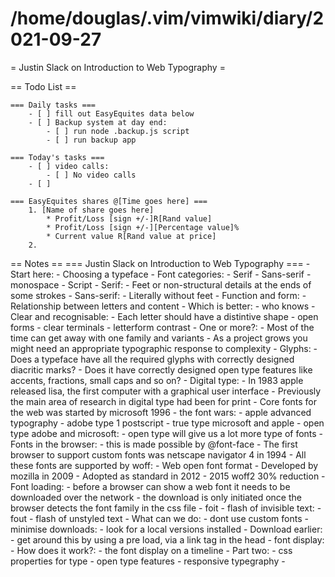 # /home/douglas/.vim/vimwiki/diary/2021-09-27

= Justin Slack on Introduction to Web Typography =

== Todo List ==

	=== Daily tasks ===
        - [ ] fill out EasyEquites data below
        - [ ] Backup system at day end:
            - [ ] run node .backup.js script
            - [ ] run backup app

    === Today's tasks ===
        - [ ] video calls:
            - [ ] No video calls
        - [ ]

	=== EasyEquites shares @[Time goes here] ===
		1. [Name of share goes here]
			* Profit/Loss [sign +/-]R[Rand value]
			* Profit/Loss [sign +/-][Percentage value]%
			* Current value R[Rand value at price]
		2.

== Notes ==
	=== Justin Slack on Introduction to Web Typography ===
	- Start here:
		- Choosing a typeface
		- Font categories:
			- Serif
			- Sans-serif
			- monospace
			- Script
		- Serif:
			- Feet or non-structural details at the ends of some strokes
		- Sans-serif:
			- Literally without feet
		- Function and form:
			- Relationship between letters and content
		- Which is better:
			- who knows
		- Clear and recognisable:
			- Each letter should have a distintive shape
			- open forms
			- clear terminals
			- letterform contrast
		- One or more?:
			- Most of the time can get away with one family and variants
			- As a project grows you might need an appropriate typographic response to complexity
		- Glyphs:
			- Does a typeface have all the required glyphs with correctly designed diacritic marks?
			- Does it have correctly designed open type features like accents, fractions, small caps and so on?
		- Digital type:
			- In 1983 apple released lisa, the first computer with a graphical user interface
			- Previously the main area of research in digital type had been for print
			- Core fonts for the web was started by microsoft 1996
			- the font wars:
				- apple advanced typography
				- adobe type 1 postscript
				- true type microsoft and apple
				- open type adobe and microsoft:
					- open type will give us a lot more type of fonts
			- Fonts in the browser:
				- this is made possible by @font-face
				- The first browser to support custom fonts was netscape navigator 4 in 1994
			- All these fonts are supported by woff:
				- Web open font format
				- Developed by mozilla in 2009
				- Adopted as standard in 2012
				- 2015 woff2 30% reduction
		- Font loading:
			- before a browser can show a web font it needs to be downloaded over the network
			- the download is only initiated once the browser detects the font family in the css file
		- foit - flash of invisible text:
		- fout - flash of unstyled text
		- What can we do:
			- dont use custom fonts
		- minimise downloads:
			- look for a local versions installed
		- Download earlier:
			- get around this by using a pre load, via a link tag in the head
		- font display:
			- How does it work?:
				- the font display on a timeline
		- Part two:
			- css properties for type
			- open type features
			- responsive typegraphy
	- 
